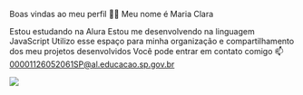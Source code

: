 Boas vindas ao meu perfil 💙💙
Meu nome é Maria Clara

Estou estudando na Alura
Estou me desenvolvendo na linguagem JavaScript
Utilizo esse espaço para minha organização e compartilhamento dos meu projetos desenvolvidos
Você pode entrar em contato comigo 📫
00001126052061SP@al.educacao.sp.gov.br 

![](https://media.tenor.com/zQ1EBtIUD88AAAAM/design-approval.gif)



